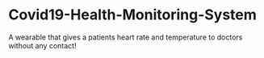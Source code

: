# Covid19-Health-Monitoring-System
A wearable that gives a patients heart rate and temperature to doctors without any contact!
